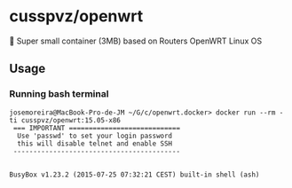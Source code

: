
# cusspvz/openwrt

:minibus: Super small container (3MB) based on Routers OpenWRT Linux OS

## Usage

### Running bash terminal
```
josemoreira@MacBook-Pro-de-JM ~/G/c/openwrt.docker> docker run --rm -ti cusspvz/openwrt:15.05-x86
 === IMPORTANT ============================
  Use 'passwd' to set your login password
  this will disable telnet and enable SSH
 ------------------------------------------


BusyBox v1.23.2 (2015-07-25 07:32:21 CEST) built-in shell (ash)
